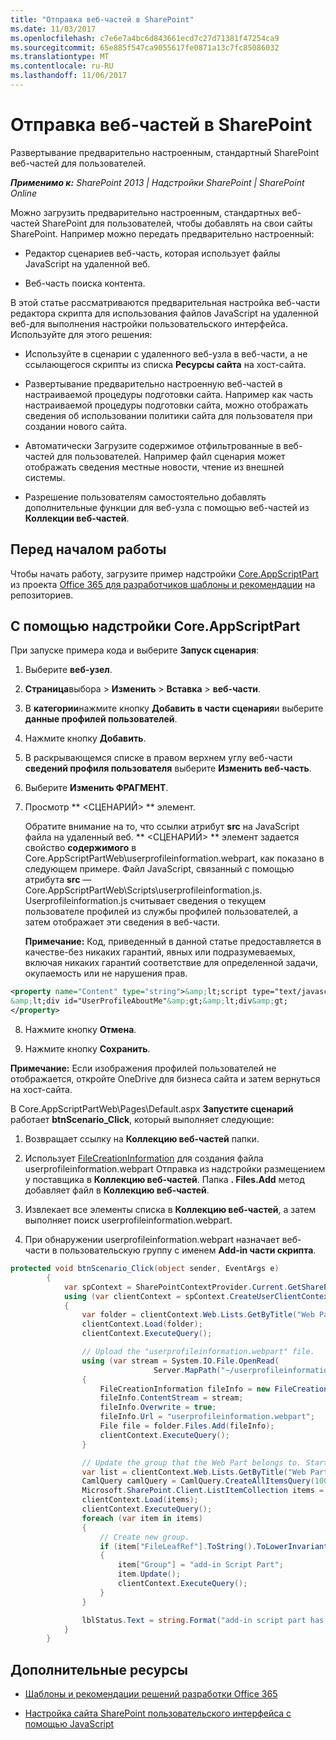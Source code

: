 ```yaml
---
title: "Отправка веб-частей в SharePoint"
ms.date: 11/03/2017
ms.openlocfilehash: c7e6e7a4bc6d843661ecd7c27d71381f47254ca9
ms.sourcegitcommit: 65e885f547ca9055617fe0871a13c7fc85086032
ms.translationtype: MT
ms.contentlocale: ru-RU
ms.lasthandoff: 11/06/2017
---
```

# <a name="upload-web-parts-in-sharepoint"></a>Отправка веб-частей в SharePoint

Развертывание предварительно настроенным, стандартный SharePoint веб-частей для пользователей.

_**Применимо к:** SharePoint 2013 | Надстройки SharePoint | SharePoint Online_

Можно загрузить предварительно настроенным, стандартных веб-частей SharePoint для пользователей, чтобы добавлять на свои сайты SharePoint. Например можно передать предварительно настроенный:

- Редактор сценариев веб-часть, которая использует файлы JavaScript на удаленной веб.
    
- Веб-часть поиска контента.
    
В этой статье рассматриваются предварительная настройка веб-части редактора скрипта для использования файлов JavaScript на удаленной веб-для выполнения настройки пользовательского интерфейса. Используйте для этого решения:

- Используйте в сценарии с удаленного веб-узла в веб-части, а не ссылающегося скрипты из списка **Ресурсы сайта** на хост-сайта.
    
- Развертывание предварительно настроенную веб-частей в настраиваемой процедуры подготовки сайта. Например как часть настраиваемой процедуры подготовки сайта, можно отображать сведения об использовании политики сайта для пользователя при создании нового сайта. 
    
- Автоматически Загрузите содержимое отфильтрованные в веб-частей для пользователей. Например файл сценария может отображать сведения местные новости, чтение из внешней системы.
    
- Разрешение пользователям самостоятельно добавлять дополнительные функции для веб-узла с помощью веб-частей из **Коллекции веб-частей**.

## <a name="before-you-begin"></a>Перед началом работы

Чтобы начать работу, загрузите пример надстройки [Core.AppScriptPart](https://github.com/SharePoint/PnP/tree/dev/Samples/Core.AppScriptPart) из проекта [Office 365 для разработчиков шаблоны и рекомендации](https://github.com/SharePoint/PnP/tree/dev) на репозиториев.

## <a name="using-the-coreappscriptpart-add-in"></a>С помощью надстройки Core.AppScriptPart

При запуске примера кода и выберите **Запуск сценария**:

1. Выберите **веб-узел**.
    
2. **Страница**выбора > **Изменить** > **Вставка** > **веб-части**.
    
3. В **категории**нажмите кнопку **Добавить в части сценария**и выберите **данные профилей пользователей**.
    
4. Нажмите кнопку **Добавить**.
    
5. В раскрывающемся списке в правом верхнем углу веб-части **сведений профиля пользователя** выберите **Изменить веб-часть**.
    
6. Выберите **Изменить ФРАГМЕНТ**.
    
7. Просмотр ** &lt;СЦЕНАРИЙ&gt; ** элемент.
    
    Обратите внимание на то, что ссылки атрибут **src** на JavaScript файла на удаленный веб. ** &lt;СЦЕНАРИЙ&gt; ** элемент задается свойство **содержимого** в Core.AppScriptPartWeb\userprofileinformation.webpart, как показано в следующем примере. Файл JavaScript, связанный с помощью атрибута **src** — Core.AppScriptPartWeb\Scripts\userprofileinformation.js. Userprofileinformation.js считывает сведения о текущем пользователе профилей из службы профилей пользователей, а затем отображает эти сведения в веб-части.
    
     **Примечание:** Код, приведенный в данной статье предоставляется в качестве-без никаких гарантий, явных или подразумеваемых, включая никаких гарантий соответствие для определенной задачи, окупаемость или не нарушения прав.

  ```XML
  <property name="Content" type="string">&amp;lt;script type="text/javascript" src="https://localhost:44361/scripts/userprofileinformation.js"&amp;gt;&amp;lt;/script&amp;gt;
&amp;lt;div id="UserProfileAboutMe"&amp;gt;&amp;lt;div&amp;gt;
  </property>
  ```

8. Нажмите кнопку **Отмена**.
    
9. Нажмите кнопку **Сохранить**.

**Примечание:** Если изображения профилей пользователей не отображается, откройте OneDrive для бизнеса сайта и затем вернуться на хост-сайта.

В Core.AppScriptPartWeb\Pages\Default.aspx **Запустите сценарий** работает **btnScenario_Click**, который выполняет следующие:

1. Возвращает ссылку на **Коллекцию веб-частей** папки.
    
2. Использует [FileCreationInformation](https://msdn.microsoft.com/library/office/microsoft.sharepoint.client.filecreationinformation.aspx) для создания файла userprofileinformation.webpart Отправка из надстройки размещением у поставщика в **Коллекцию веб-частей**. Папка **. Files.Add** метод добавляет файл в **Коллекцию веб-частей**.
    
3. Извлекает все элементы списка в **Коллекцию веб-частей**, а затем выполняет поиск userprofileinformation.webpart.
    
4. При обнаружении userprofileinformation.webpart назначает веб-части в пользовательскую группу с именем **Add-in части скрипта**.

```C#
protected void btnScenario_Click(object sender, EventArgs e)
        {
            var spContext = SharePointContextProvider.Current.GetSharePointContext(Context);
            using (var clientContext = spContext.CreateUserClientContextForSPHost())
            {
                var folder = clientContext.Web.Lists.GetByTitle("Web Part Gallery").RootFolder;
                clientContext.Load(folder);
                clientContext.ExecuteQuery();

                // Upload the "userprofileinformation.webpart" file.
                using (var stream = System.IO.File.OpenRead(
                                Server.MapPath("~/userprofileinformation.webpart")))
                {
                    FileCreationInformation fileInfo = new FileCreationInformation();
                    fileInfo.ContentStream = stream;
                    fileInfo.Overwrite = true;
                    fileInfo.Url = "userprofileinformation.webpart";
                    File file = folder.Files.Add(fileInfo);
                    clientContext.ExecuteQuery();
                }

                // Update the group that the Web Part belongs to. Start by getting all list items in the Web Part Gallery, and then find the Web Part that was just uploaded.
                var list = clientContext.Web.Lists.GetByTitle("Web Part Gallery");
                CamlQuery camlQuery = CamlQuery.CreateAllItemsQuery(100);
                Microsoft.SharePoint.Client.ListItemCollection items = list.GetItems(camlQuery);
                clientContext.Load(items);
                clientContext.ExecuteQuery();
                foreach (var item in items)
                {
                    // Create new group.
                    if (item["FileLeafRef"].ToString().ToLowerInvariant() == "userprofileinformation.webpart")
                    {
                        item["Group"] = "add-in Script Part";
                        item.Update();
                        clientContext.ExecuteQuery();
                    }
                }

                lblStatus.Text = string.Format("add-in script part has been added to Web Part Gallery. You can find 'User Profile Information' script part under 'App Script Part' group in the <a href='{0}'>host web</a>.", spContext.SPHostUrl.ToString());
            }
        }
```

## <a name="additional-resources"></a>Дополнительные ресурсы
<a name="bk_addresources"> </a>

- [Шаблоны и рекомендации решений разработки Office 365](Office-365-development-patterns-and-practices-solution-guidance.md)
    
- [Настройка сайта SharePoint пользовательского интерфейса с помощью JavaScript](Customize-your-SharePoint-site-UI-by-using-JavaScript.md)
